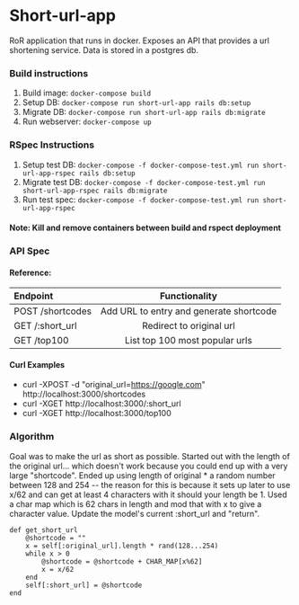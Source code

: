 # Short-url-app
RoR application that runs in docker. Exposes an API that provides a url shortening service. Data is stored in a postgres db. 

### Build instructions
1. Build image: `docker-compose build`
2. Setup DB: `docker-compose run short-url-app rails db:setup`
3. Migrate DB: `docker-compose run short-url-app rails db:migrate`
4. Run webserver: `docker-compose up`

### RSpec Instructions
1. Setup test DB: `docker-compose -f docker-compose-test.yml run short-url-app-rspec rails db:setup`
2. Migrate test DB: `docker-compose -f docker-compose-test.yml run short-url-app-rspec rails db:migrate`
3. Run test spec: `docker-compose -f docker-compose-test.yml run short-url-app-rspec`

#### Note: Kill and remove containers between build and rspect deployment

### API Spec
#### Reference:
| Endpoint     | Functionality | 
|:-------------|:-------------:|
| POST /shortcodes | Add URL to entry and generate shortcode |
| GET /:short_url | Redirect to original url |
| GET /top100 | List top 100 most popular urls |

#### Curl Examples
* curl -XPOST -d "original_url=https://google.com" http://localhost:3000/shortcodes
* curl -XGET http://localhost:3000/:short_url
* curl -XGET http://localhost:3000/top100

### Algorithm
Goal was to make the url as short as possible. Started out with the length of the original url... which doesn't work because you could end up with a very large "shortcode". Ended up using length of original * a random number between 128 and 254 -- the reason for this is because it sets up later to use x/62 and can get at least 4 characters with it should your length be 1. Used a char map which is 62 chars in length and mod that with x to give a character value. Update the model's current :short_url and "return".

```
def get_short_url
    @shortcode = ""
    x = self[:original_url].length * rand(128...254)
    while x > 0
        @shortcode = @shortcode + CHAR_MAP[x%62]
        x = x/62
    end
    self[:short_url] = @shortcode
end
```
